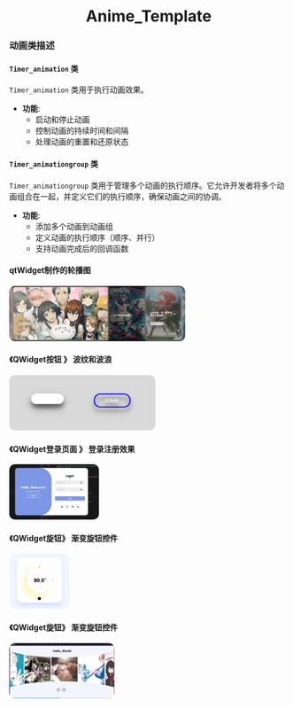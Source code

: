 <div align="center">
  <h1>Anime_Template</h1>
</div>


### 动画类描述

#### `Timer_animation` 类
`Timer_animation` 类用于执行动画效果。

- **功能**:
  - 启动和停止动画
  - 控制动画的持续时间和间隔
  - 处理动画的重置和还原状态

#### `Timer_animationgroup` 类
`Timer_animationgroup` 类用于管理多个动画的执行顺序。它允许开发者将多个动画组合在一起，并定义它们的执行顺序，确保动画之间的协调。

- **功能**:
  - 添加多个动画到动画组
  - 定义动画的执行顺序（顺序、并行）
  - 支持动画完成后的回调函数


#### qtWidget制作的轮播图
<img src="res/carousel_card.png" style="border-radius: 10px; height: 100px">

#### 《QWidget按钮 》 波纹和波浪
<img src="res/2_btn.png" style="border-radius: 10px; height: 100px">

#### 《QWidget登录页面 》 登录注册效果
<img src="res/Responsive_form.png" style="border-radius: 10px; height: 100px">

#### 《QWidget旋钮》 渐变旋钮控件
<img src="res/gradient_knob.png" style="border-radius: 10px; height: 100px">

#### 《QWidget旋钮》 渐变旋钮控件
<img src="res/Adaptive_Carousel.png" style="border-radius: 10px; height: 100px">
